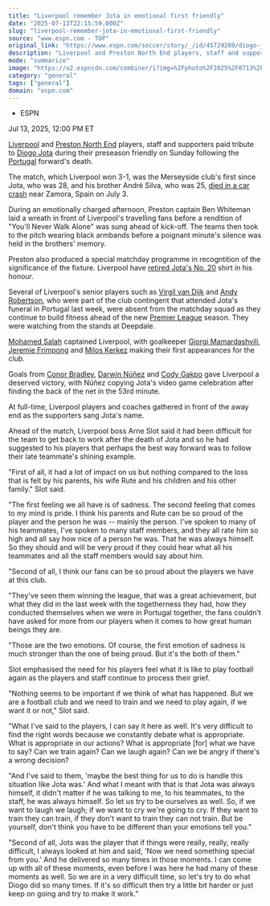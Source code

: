 ```yaml
---
title: "Liverpool remember Jota in emotional first friendly"
date: "2025-07-13T22:15:59.000Z"
slug: "liverpool-remember-jota-in-emotional-first-friendly"
source: "www.espn.com - TOP"
original_link: "https://www.espn.com/soccer/story/_/id/45729209/diogo-jota-arne-slot-liverpool-preston-north-end-tribute"
description: "Liverpool and Preston North End players, staff and supporters paid tribute to Diogo Jota during their preseason friendly on Sunday."
mode: "summarize"
image: "https://a2.espncdn.com/combiner/i?img=%2Fphoto%2F2025%2F0713%2Fr1518467_1296x729_16%2D9.jpg"
category: "general"
tags: ["general"]
domain: "espn.com"
---
```

<div id="readability-page-1" class="page"><div><div><ul><li><p>ESPN</p></li></ul><p><span>Jul 13, 2025, 12:00 PM ET</span></p></div><p><a data-clubhouse-guid="a47fbcec-c948-cf4c-9e41-3dfa37588c9c" href="https://www.espn.com/soccer/team?id=364">Liverpool</a> and <a href="https://www.espn.co.uk/football/club/_/id/394/preston-north-end" target="_blank">Preston North End</a> players, staff and supporters paid tribute to <a data-player-guid="17b5c580-27ed-5ffd-209f-f4530e010831" href="http://espn.com/soccer/player/_/id/208133/diogo-jota">Diogo Jota</a> during their preseason friendly on Sunday following the <a data-clubhouse-guid="12433baf-649d-7f4f-7233-6db63a5f62f4" href="https://www.espn.com/soccer/team?id=482">Portugal</a> forward's death.</p><p>The match, which Liverpool won 3-1, was the Merseyside club's first since Jota, who was 28, and his brother André Silva, who was 25, <a href="https://www.espn.com/football/story/_/id/45654499/liverpool-forward-diogo-jota-brother-die-car-crash-civil-guard" target="_blank">died in a car crash</a> near Zamora, Spain on July 3.</p><p>During an emotionally charged afternoon, Preston captain Ben Whiteman laid a wreath in front of Liverpool's travelling fans before a rendition of "You'll Never Walk Alone" was sung ahead of kick-off. The teams then took to the pitch wearing black armbands before a poignant minute's silence was held in the brothers' memory.</p><p>Preston also produced a special matchday programme in recogntition of the significance of the fixture. Liverpool have <a href="https://www.espn.com/football/story/_/id/45718728/liverpool-retire-no-20-shirt-diogo-jota" target="_blank">retired Jota's No. 20</a> shirt in his honour.</p><p>Several of Liverpool's senior players such as <a data-player-guid="c350cf83-87c2-aedd-b25b-7e9f3f3fa4dd" href="http://espn.com/soccer/player/_/id/157892/virgil-van-dijk">Virgil van Dijk</a> and <a href="https://www.espn.co.uk/football/player/_/id/104943/andrew-robertson" target="_blank">Andy Robertson</a>, who were part of the club contingent that attended Jota's funeral in Portugal last week, were absent from the matchday squad as they continue to build fitness ahead of the new <a data-league-guid="6949f3af-300c-35f1-beab-b95669eedd38" href="https://www.espn.com/soccer/league/_/name/ENG.1">Premier League</a> season. They were watching from the stands at Deepdale.</p><p><a data-player-guid="49438d5e-de32-9f1b-9aab-5f6ae53f14d0" href="http://espn.com/soccer/player/_/id/173896/mohamed-salah">Mohamed Salah</a> captained Liverpool, with goalkeeper <a data-player-guid="2a5a14bb-897f-5475-33c4-c17eeb03db64" href="http://espn.com/soccer/player/_/id/274742/giorgi-mamardashvili">Giorgi Mamardashvili</a>, <a href="https://www.espn.co.uk/football/player/_/id/281119/jeremie-frimpong" target="_blank">Jeremie Frimpong</a> and <a href="https://www.espn.co.uk/football/player/_/id/323110/milos-kerkez" target="_blank">Milos Kerkez</a> making their first appearances for the club.</p><p>Goals from <a data-player-guid="cabe833a-2edb-3691-bc6d-aa9033efeb27" href="http://espn.com/soccer/player/_/id/250183/conor-bradley">Conor Bradley</a>, <a data-player-guid="c56f203e-3b2f-5384-116c-c5fb3781e120" href="http://espn.com/soccer/player/_/id/271788/darwin-nunez">Darwin Núñez</a> and <a data-player-guid="c9ad2796-537e-c93b-4f14-1b323d48644a" href="http://espn.com/soccer/player/_/id/249524/cody-gakpo">Cody Gakpo</a> gave Liverpool a deserved victory, with Núñez copying Jota's video game celebration after finding the back of the net in the 53rd minute.</p><p>At full-time, Liverpool players and coaches gathered in front of the away end as the supporters sang Jota's name.</p><p>Ahead of the match, Liverpool boss Arne Slot said it had been difficult for the team to get back to work after the death of Jota and so he had suggested to his players that perhaps the best way forward was to follow their late teammate's shining example.</p><p>"First of all, it had a lot of impact on us but nothing compared to the loss that is felt by his parents, his wife Rute and his children and his other family." Slot said.</p><p>"The first feeling we all have is of sadness. The second feeling that comes to my mind is pride. I think his parents and Rute can be so proud of the player and the person he was -- mainly the person. I've spoken to many of his teammates, I've spoken to many staff members, and they all rate him so high and all say how nice of a person he was. That he was always himself. So they should and will be very proud if they could hear what all his teammates and all the staff members would say about him.</p><p>"Second of all, I think our fans can be so proud about the players we have at this club.</p><p>"They've seen them winning the league, that was a great achievement, but what they did in the last week with the togetherness they had, how they conducted themselves when we were in Portugal together, the fans couldn't have asked for more from our players when it comes to how great human beings they are.</p><p>"Those are the two emotions. Of course, the first emotion of sadness is much stronger than the one of being proud. But it's the both of them."</p><p>Slot emphasised the need for his players feel what it is like to play football again as the players and staff continue to process their grief.</p><p>"Nothing seems to be important if we think of what has happened. But we are a football club and we need to train and we need to play again, if we want it or not," Slot said.</p><p>"What I've said to the players, I can say it here as well. It's very difficult to find the right words because we constantly debate what is appropriate. What is appropriate in our actions? What is appropriate [for] what we have to say? Can we train again? Can we laugh again? Can we be angry if there's a wrong decision?</p><p>"And I've said to them, 'maybe the best thing for us to do is handle this situation like Jota was.' And what I meant with that is that Jota was always himself, it didn't matter if he was talking to me, to his teammates, to the staff, he was always himself. So let us try to be ourselves as well. So, if we want to laugh we laugh; if we want to cry we're going to cry. If they want to train they can train, if they don't want to train they can not train. But be yourself, don't think you have to be different than your emotions tell you."</p><p>"Second of all, Jots was the player that if things were really, really, really difficult, I always looked at him and said, 'Now we need something special from you.' And he delivered so many times in those moments. I can come up with all of these moments, even before I was here he had many of these moments as well. So we are in a very difficult time, so let's try to do what Diogo did so many times. If it's so difficult then try a little bit harder or just keep on going and try to make it work."</p>
</div></div>